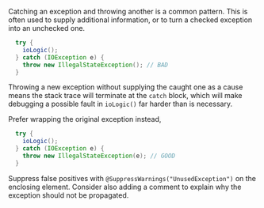 Catching an exception and throwing another is a common pattern. This is often
used to supply additional information, or to turn a checked exception into an
unchecked one.

```java {.bad}
  try {
    ioLogic();
  } catch (IOException e) {
    throw new IllegalStateException(); // BAD
  }
```

Throwing a new exception without supplying the caught one as a cause means the
stack trace will terminate at the `catch` block, which will make debugging a
possible fault in `ioLogic()` far harder than is necessary.

Prefer wrapping the original exception instead,

```java {.good}
  try {
    ioLogic();
  } catch (IOException e) {
    throw new IllegalStateException(e); // GOOD
  }
```

Suppress false positives with `@SuppressWarnings("UnusedException")` on the
enclosing element. Consider also adding a comment to explain why the exception
should not be propagated.
